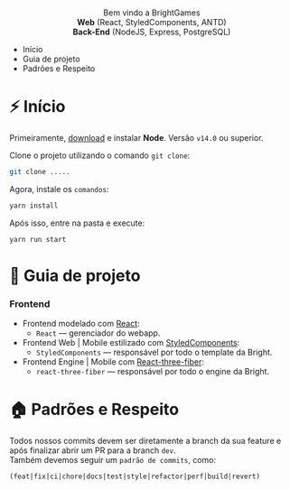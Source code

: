 <h1 align="center">
</h1>

<p align="center">Bem vindo a BrightGames<br/> <b>Web</b> (React, StyledComponents, ANTD)<br/><b>Back-End</b> (NodeJS, Express, PostgreSQL)

<!-- - [About us](#about-us) -->

- Início
- Guia de projeto
- Padrões e Respeito
<!-- - [Git Integration](#git-integration) -->

<!-- # 🏠 About-us -->

# ⚡️ Início
Primeiramente, [download](https://nodejs.org/pt-br/download/) e instalar **Node**. Versão `v14.0` ou superior.

Clone o projeto utilizando o comando `git clone`:

```bash
git clone .....
```

Agora, instale os `comandos`:
```bash
yarn install
```
Após isso, entre na pasta e execute:
```bash
yarn run start
```

# 📖 Guia de projeto
### Frontend

- Frontend modelado com [React](https://reactjs.org/):
  - `React` — gerenciador do webapp.
- Frontend Web | Mobile estilizado com [StyledComponents](https://styled-components.com/):
  - `StyledComponents` — responsável por todo o template da Bright.
- Frontend Engine | Mobile com [React-three-fiber](https://docs.pmnd.rs/react-three-fiber/getting-started/introduction):
  - `react-three-fiber` — responsável por todo o engine da Bright.

# 🏠 Padrões e Respeito
Todos nossos commits devem ser diretamente a branch da sua feature e após finalizar abrir um PR para a branch `dev`.
<br/>
Também devemos seguir um `padrão de commits`, como:

```
(feat|fix|ci|chore|docs|test|style|refactor|perf|build|revert)

